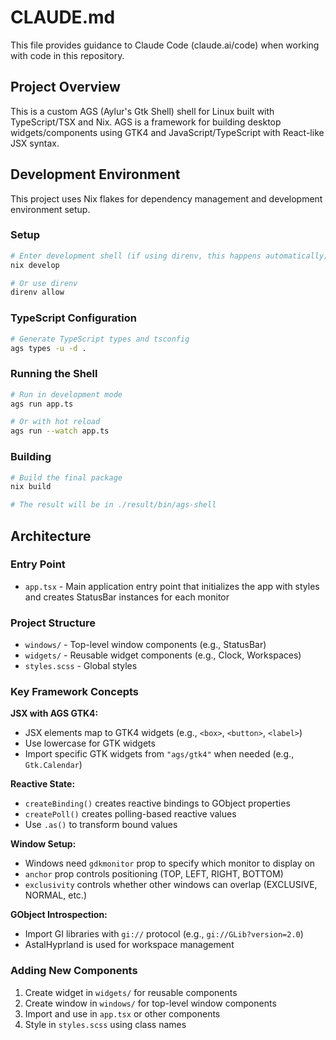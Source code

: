 # CLAUDE.md

This file provides guidance to Claude Code (claude.ai/code) when working with code in this repository.

## Project Overview

This is a custom AGS (Aylur's Gtk Shell) shell for Linux built with TypeScript/TSX and Nix. AGS is a framework for building desktop widgets/components using GTK4 and JavaScript/TypeScript with React-like JSX syntax.

## Development Environment

This project uses Nix flakes for dependency management and development environment setup.

### Setup
```bash
# Enter development shell (if using direnv, this happens automatically)
nix develop

# Or use direnv
direnv allow
```

### TypeScript Configuration
```bash
# Generate TypeScript types and tsconfig
ags types -u -d .
```

### Running the Shell
```bash
# Run in development mode
ags run app.ts

# Or with hot reload
ags run --watch app.ts
```

### Building
```bash
# Build the final package
nix build

# The result will be in ./result/bin/ags-shell
```

## Architecture

### Entry Point
- `app.tsx` - Main application entry point that initializes the app with styles and creates StatusBar instances for each monitor

### Project Structure
- `windows/` - Top-level window components (e.g., StatusBar)
- `widgets/` - Reusable widget components (e.g., Clock, Workspaces)
- `styles.scss` - Global styles

### Key Framework Concepts

**JSX with AGS GTK4:**
- JSX elements map to GTK4 widgets (e.g., `<box>`, `<button>`, `<label>`)
- Use lowercase for GTK widgets
- Import specific GTK widgets from `"ags/gtk4"` when needed (e.g., `Gtk.Calendar`)

**Reactive State:**
- `createBinding()` creates reactive bindings to GObject properties
- `createPoll()` creates polling-based reactive values
- Use `.as()` to transform bound values

**Window Setup:**
- Windows need `gdkmonitor` prop to specify which monitor to display on
- `anchor` prop controls positioning (TOP, LEFT, RIGHT, BOTTOM)
- `exclusivity` controls whether other windows can overlap (EXCLUSIVE, NORMAL, etc.)

**GObject Introspection:**
- Import GI libraries with `gi://` protocol (e.g., `gi://GLib?version=2.0`)
- AstalHyprland is used for workspace management

### Adding New Components

1. Create widget in `widgets/` for reusable components
2. Create window in `windows/` for top-level window components
3. Import and use in `app.tsx` or other components
4. Style in `styles.scss` using class names
